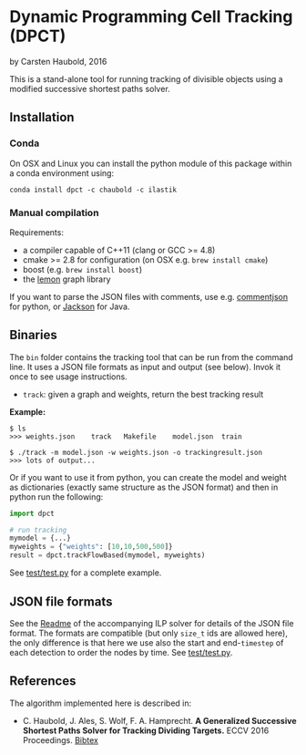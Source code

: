 # Dynamic Programming Cell Tracking (DPCT)
by Carsten Haubold, 2016

This is a stand-alone tool for running tracking of divisible objects using a modified successive shortest paths solver.

## Installation

### Conda

On OSX and Linux you can install the python module of this package within a conda environment using:

    conda install dpct -c chaubold -c ilastik

### Manual compilation

Requirements: 

* a compiler capable of C++11 (clang or GCC >= 4.8)
* cmake >= 2.8 for configuration (on OSX e.g. `brew install cmake`)
* boost (e.g. `brew install boost`)
* the [lemon](http://lemon.cs.elte.hu/trac/lemon) graph library

If you want to parse the JSON files with comments, use e.g. [commentjson](https://pypi.python.org/pypi/commentjson/) for python, or [Jackson](https://github.com/FasterXML/jackson-core/wiki/JsonParser-Features) for Java.


## Binaries

The `bin` folder contains the tracking tool that can be run from the command line. 
It uses a JSON file formats as input and output (see below). Invok it once to see usage instructions.

* `track`: given a graph and weights, return the best tracking result

**Example:**
```
$ ls
>>> weights.json	track	Makefile	model.json	train

$ ./track -m model.json -w weights.json -o trackingresult.json
>>> lots of output...
```

Or if you want to use it from python, you can create the model and weight as dictionaries (exactly same structure as the JSON format) and then in python run the following:

```python
import dpct

# run tracking
mymodel = {...}
myweights = {"weights": [10,10,500,500]}
result = dpct.trackFlowBased(mymodel, myweights)

```

See [test/test.py](test/test.py) for a complete example.

## JSON file formats

See the [Readme](https://github.com/chaubold/multiHypothesesTracking/blob/master/Readme.md) of the accompanying ILP solver for details of the JSON file format.
The formats are compatible (but only `size_t` ids are allowed here), the only difference is that here we use also the start and end-`timestep` of each detection
to order the nodes by time. See [test/test.py](test/test.py).

## References

The algorithm implemented here is described in:

* C. Haubold, J. Ales, S. Wolf, F. A. Hamprecht. **A Generalized Successive Shortest Paths Solver for Tracking Dividing Targets.** ECCV 2016 Proceedings. [Bibtex](https://hci.iwr.uni-heidelberg.de/biblio/export/bibtex/6077)